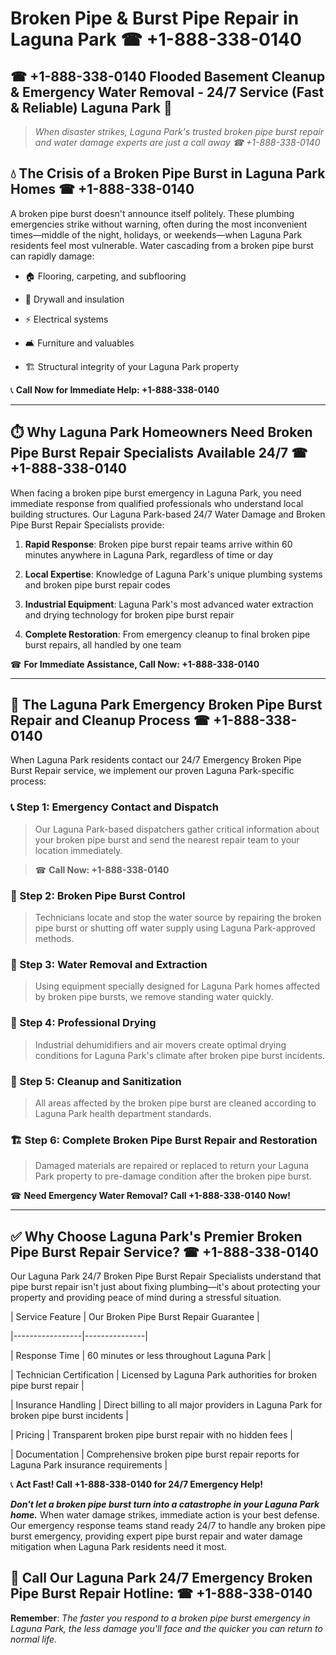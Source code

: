 # Broken Pipe & Burst Pipe Repair in Laguna Park ☎ +1-888-338-0140  
## ☎ +1-888-338-0140 Flooded Basement Cleanup & Emergency Water Removal - 24/7 Service (Fast & Reliable) Laguna Park 🚨  

> *When disaster strikes, Laguna Park's trusted broken pipe burst repair and water damage experts are just a call away ☎ +1-888-338-0140*  

## 💧 The Crisis of a Broken Pipe Burst in Laguna Park Homes ☎ +1-888-338-0140  

A broken pipe burst doesn't announce itself politely. These plumbing emergencies strike without warning, often during the most inconvenient times—middle of the night, holidays, or weekends—when Laguna Park residents feel most vulnerable. Water cascading from a broken pipe burst can rapidly damage:  

* 🏠 Flooring, carpeting, and subflooring  
* 🧱 Drywall and insulation  
* ⚡ Electrical systems  
* 🛋️ Furniture and valuables  
* 🏗️ Structural integrity of your Laguna Park property  

📞 **Call Now for Immediate Help: +1-888-338-0140**  

---  

## ⏱️ Why Laguna Park Homeowners Need Broken Pipe Burst Repair Specialists Available 24/7 ☎ +1-888-338-0140  

When facing a broken pipe burst emergency in Laguna Park, you need immediate response from qualified professionals who understand local building structures. Our Laguna Park-based 24/7 Water Damage and Broken Pipe Burst Repair Specialists provide:  

1. **Rapid Response**: Broken pipe burst repair teams arrive within 60 minutes anywhere in Laguna Park, regardless of time or day  
2. **Local Expertise**: Knowledge of Laguna Park's unique plumbing systems and broken pipe burst repair codes  
3. **Industrial Equipment**: Laguna Park's most advanced water extraction and drying technology for broken pipe burst repair  
4. **Complete Restoration**: From emergency cleanup to final broken pipe burst repairs, all handled by one team  

☎ **For Immediate Assistance, Call Now: +1-888-338-0140**  

---  

## 🔧 The Laguna Park Emergency Broken Pipe Burst Repair and Cleanup Process ☎ +1-888-338-0140  

When Laguna Park residents contact our 24/7 Emergency Broken Pipe Burst Repair service, we implement our proven Laguna Park-specific process:  

### 📞 Step 1: Emergency Contact and Dispatch  
> Our Laguna Park-based dispatchers gather critical information about your broken pipe burst and send the nearest repair team to your location immediately.  
> ☎ **Call Now: +1-888-338-0140**  

### 🚿 Step 2: Broken Pipe Burst Control  
> Technicians locate and stop the water source by repairing the broken pipe burst or shutting off water supply using Laguna Park-approved methods.  

### 🌊 Step 3: Water Removal and Extraction  
> Using equipment specially designed for Laguna Park homes affected by broken pipe bursts, we remove standing water quickly.  

### 💨 Step 4: Professional Drying  
> Industrial dehumidifiers and air movers create optimal drying conditions for Laguna Park's climate after broken pipe burst incidents.  

### 🧼 Step 5: Cleanup and Sanitization  
> All areas affected by the broken pipe burst are cleaned according to Laguna Park health department standards.  

### 🏗️ Step 6: Complete Broken Pipe Burst Repair and Restoration  
> Damaged materials are repaired or replaced to return your Laguna Park property to pre-damage condition after the broken pipe burst.  

☎ **Need Emergency Water Removal? Call +1-888-338-0140 Now!**  

---  

## ✅ Why Choose Laguna Park's Premier Broken Pipe Burst Repair Service? ☎ +1-888-338-0140  

Our Laguna Park 24/7 Broken Pipe Burst Repair Specialists understand that pipe burst repair isn't just about fixing plumbing—it's about protecting your property and providing peace of mind during a stressful situation.  

| Service Feature | Our Broken Pipe Burst Repair Guarantee |  
|-----------------|---------------|  
| Response Time | 60 minutes or less throughout Laguna Park |  
| Technician Certification | Licensed by Laguna Park authorities for broken pipe burst repair |  
| Insurance Handling | Direct billing to all major providers in Laguna Park for broken pipe burst incidents |  
| Pricing | Transparent broken pipe burst repair with no hidden fees |  
| Documentation | Comprehensive broken pipe burst repair reports for Laguna Park insurance requirements |  

📞 **Act Fast! Call +1-888-338-0140 for 24/7 Emergency Help!**  

***Don't let a broken pipe burst turn into a catastrophe in your Laguna Park home.*** When water damage strikes, immediate action is your best defense. Our emergency response teams stand ready 24/7 to handle any broken pipe burst emergency, providing expert pipe burst repair and water damage mitigation when Laguna Park residents need it most.  

## 📱 Call Our Laguna Park 24/7 Emergency Broken Pipe Burst Repair Hotline: ☎ +1-888-338-0140  

**Remember**: *The faster you respond to a broken pipe burst emergency in Laguna Park, the less damage you'll face and the quicker you can return to normal life.*